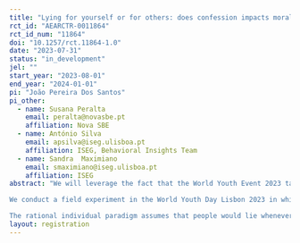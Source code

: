 ```yaml
---
title: "Lying for yourself or for others: does confession impacts moral costs?"
rct_id: "AEARCTR-0011864"
rct_id_num: "11864"
doi: "10.1257/rct.11864-1.0"
date: "2023-07-31"
status: "in_development"
jel: ""
start_year: "2023-08-01"
end_year: "2024-01-01"
pi: "João Pereira Dos Santos"
pi_other:
  - name: Susana Peralta
    email: peralta@novasbe.pt
    affiliation: Nova SBE
  - name: António Silva
    email: apsilva@iseg.ulisboa.pt
    affiliation: ISEG, Behavioral Insights Team
  - name: Sandra  Maximiano
    email: smaximiano@iseg.ulisboa.pt
    affiliation: ISEG
abstract: "We will leverage the fact that the World Youth Event 2023 takes place in Lisbon to study moral preferences and actions in a large-scale field experiment combining a short questionnaire with experimental methods. Special considerations are put in place to assure that all responses are anonymized so that it is not possible to identify individuals.
We conduct a field experiment in the World Youth Day Lisbon 2023 in which participants are asked to play the die-under-the-cup paradigm of Fischbacher and Föllmi-Heusi (2013, JEEA) and measure whether they are more likely to tell a selfish lie (about the number of points in the dice) or a an altruistic one, by conducting two different treatments. In one, the benefits from lying are exclusively for the individual that lies and, in another treatment, the gains from lying are for an NGO. We will not know if the respondent lied, but we will compare the distribution of answers with the uniform distribution of an unbiased dice.
The rational individual paradigm assumes that people would lie whenever the benefits of lying exceeds its costs, no matter if the decisions are individual or strategical. This view contrasts with the growing body of experimental evidence that has been showing that not everyone lies (e.g., Gneezy, 2005; Fischbacher and Föllmi-Heusi, 2013), and those that do, do it for different motives besides self-interest, such as altruism or efficiency-seeking. (Erat, and Gneezy, 2012, Chakravarty and Maximiano, working paper). If individuals have moral preferences, when deciding whether to tell the truth or a lie, they will judge the morality of their actions and act accordingly. Our study investigates whether the religious act of confession changes the moral costs of lying. For instance, confessing the sins to a priest and the following act of contraction makes the moral costs of lying more salient and a lie more condemnable? "
layout: registration
---
```


